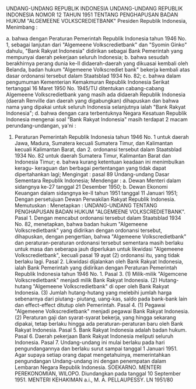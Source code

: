  UNDANG-UNDANG REPUBLIK INDONESIA UNDANG-UNDANG REPUBLIK INDONESIA NOMOR 12 TAHUN 1951 TENTANG PENGHAPUSAN BADAN HUKUM "ALGEMEENE VOLKSCREDIETBANK" Presiden Republik Indonesia,
Menimbang :

a. bahwa dengan Peraturan Pemerintah Republik Indonesia tahun 1946 No. 1, sebagai lanjutan dari "Algemeene Volkscredietbank" dan "Syomin Ginko" dahulu, "Bank Rakyat Indonesia" didirikan sebagai Bank Pemerintah yang mempunyai daerah pekerjaan seluruh Indonesia;
b. bahwa sesudah berakhirnya perang dunia ke-II didaerah-daerah yang dikuasai kembali oleh Belanda, badan hukum "Algemeene Volkscrediet bank" bekerja kembali atas dasar ordonansi tersebut dalam Staatsblad 1934 No. 82;
c. bahwa dalam pengumuman Kementerian Kemakmuran Republik Indonesia Serikat tertanggal 16 Maret 1950 No. 1945/TU ditentukan cabang-cabang Algemeene Volkscredietbank yang masih ada didaerah Republik Indonesia (daerah Renville dan daerah yang digabungkan) dihapuskan dan bahwa nama yang dipakai untuk seluruh Indonesia selanjutnya ialah "Bank Rakyat Indonesia";
d. bahwa dengan cara terbentuknya Negara Kesatuan Republik Indonesia mengenai soal "Bank Rakyat Indonesia" masih terdapat 2 macam perundang-undangan, ya'ni :
1. Peraturan Pemerintah Republik Indonesia tahun 1946 No. 1 untuk daerah Jawa, Madura, Sumatera kecuali Sumatera Timur, dan Kalimantan kecuali Kalimantan Barat, dan 2. ordonansi tersebut dalam Staatsblad 1934 No. 82 untuk daerah Sumatera Timur, Kalimantan Barat dan Indonesia Timur;
e. bahwa kurang ketentuan keadaan ini menimbulkan keragu- keraguan dan berbagai pertentangan yang tidak dapat dipertahankan lagi;
Mengingat :
 pasal 89 Undang-undang Dasar Sementara Republik Indonesia; Mendengar :
a. Dewan Menteri dalam sidangnya ke-27 tanggal 21 Desember 1950;
b. Dewan Ekonomi Keuangan dalam sidangnya ke-II tahun 1951 tanggal 11 Januari 1951; Dengan persetujuan Dewan Perwakilan Rakyat Republik Indonesia. Memutuskan : Menetapkan : UNDANG-UNDANG TENTANG PENGHAPUSAN BADAN HUKUM "ALGEMEENE VOLKSCREDIETBANK". Pasal 1. Dengan mencabut ordonansi tersebut dalam Staatsblad 1934 No. 82, menetapkan, bahwa badan hukum "Algemeene Volkscredietbank" yang didirikan dengan ordonansi tersebut, dihapuskan, dengan pengertian, bahwa "Algemeene Volkscredietbank" dan peraturan-peraturan ordonansi tersebut sementara masih berlaku untuk masa dan seberapa jauh diperlukan untuk likwidasi "Algemeene Volkscredietbank", kecuali pasal 19 ayat (2) ordonansi itu, yang tidak berlaku lagi. Pasal 2. Likwidasi dijalankan oleh Bank Rakyat Indonesia, ialah Bank Pemerintah yang didirikan dengan Peraturan Pemerintah Republik Indonesia tahun 1946 No. 1. Pasal 3.
(1) Milik-milik "Algemcene Volkscredietbank" menjadi milik Bank Rakyat Indonesia.
(2) Hutang-hutang "Algemeene Volkscredietbank" di oper oleh Bank Rakyat Indonesia.
(3) Jumlah hutang-hutang yang melebihi jumlah harga sebenarnya dari piutang- piutang, uang-kas, saldo pada bank-bank lain dan effect-effect ditutup oleh Pemerintah. Pasal 4.
(1) Pegawai "Algemeene Volkscredietbank" menjadi pegawai Bank Rakyat Indonesia.
(2) Peraturan gaji dan syarat-syarat bekerja, yang hingga sekarang dipakai, tetap berlaku hingga ada peraturan-peraturan baru oleh Bank Rakyat Indonesia. Pasal 5. Bank Rakyat Indonesia adalah badan hukum. Pasal 6. Daerah pekerjaan Bank Rakyat Indonesia meliputi seluruh Indonesia. Pasal 7. Undang-undang ini mulai berlaku pada hari pengundangannya dan berlaku surut sampai tanggal 1 Januari 1951. Agar supaya setiap orang dapat mengetahuinya, memerintahkan pengundangan Undang-undang ini dengan penempatan dalam Lembaran Negara Republik Indonesia. SOEKARNO. MENTERI PEREKONOMIAN, WILOPO. Diundangkan pada tanggal 10 September 1951. MENTERI KEHAKIMAN a.i., M. A. PELLAUPESSY. LN 1951/80